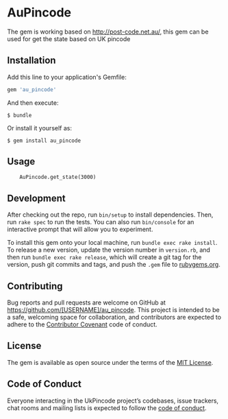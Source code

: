 # AuPincode


The gem is working based on http://post-code.net.au/, this gem can be used for get the state based on UK pincode


## Installation

Add this line to your application's Gemfile:

```ruby
gem 'au_pincode'
```

And then execute:

    $ bundle

Or install it yourself as:

    $ gem install au_pincode

## Usage

```
    AuPincode.get_state(3000)
```

## Development

After checking out the repo, run `bin/setup` to install dependencies. Then, run `rake spec` to run the tests. You can also run `bin/console` for an interactive prompt that will allow you to experiment.

To install this gem onto your local machine, run `bundle exec rake install`. To release a new version, update the version number in `version.rb`, and then run `bundle exec rake release`, which will create a git tag for the version, push git commits and tags, and push the `.gem` file to [rubygems.org](https://rubygems.org).

## Contributing

Bug reports and pull requests are welcome on GitHub at https://github.com/[USERNAME]/au_pincode. This project is intended to be a safe, welcoming space for collaboration, and contributors are expected to adhere to the [Contributor Covenant](http://contributor-covenant.org) code of conduct.

## License

The gem is available as open source under the terms of the [MIT License](https://opensource.org/licenses/MIT).

## Code of Conduct

Everyone interacting in the UkPincode project’s codebases, issue trackers, chat rooms and mailing lists is expected to follow the [code of conduct](https://github.com/[USERNAME]/au_pincode/blob/master/CODE_OF_CONDUCT.md).
